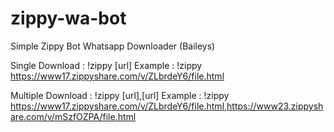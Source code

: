# zippy-wa-bot
Simple Zippy Bot Whatsapp Downloader (Baileys)


Single Download : !zippy [url]
      <url>
      Example : !zippy https://www17.zippyshare.com/v/ZLbrdeY6/file.html
  
Multiple Download  : !zippy [url],[url]
      <url>
      Example : !zippy https://www17.zippyshare.com/v/ZLbrdeY6/file.html,https://www23.zippyshare.com/v/mSzfOZPA/file.html
